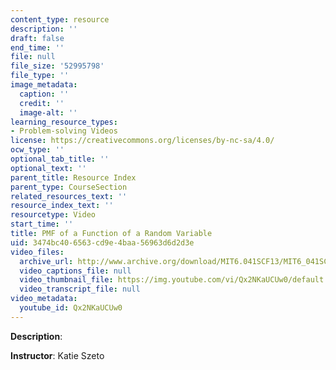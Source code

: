 ```yaml
---
content_type: resource
description: ''
draft: false
end_time: ''
file: null
file_size: '52995798'
file_type: ''
image_metadata:
  caption: ''
  credit: ''
  image-alt: ''
learning_resource_types:
- Problem-solving Videos
license: https://creativecommons.org/licenses/by-nc-sa/4.0/
ocw_type: ''
optional_tab_title: ''
optional_text: ''
parent_title: Resource Index
parent_type: CourseSection
related_resources_text: ''
resource_index_text: ''
resourcetype: Video
start_time: ''
title: PMF of a Function of a Random Variable
uid: 3474bc40-6563-cd9e-4baa-56963d6d2d3e
video_files:
  archive_url: http://www.archive.org/download/MIT6.041SCF13/MIT6_041SCF13_PMF_of_A_Function_of_a_Random_Variable_300k.mp4
  video_captions_file: null
  video_thumbnail_file: https://img.youtube.com/vi/Qx2NKaUCUw0/default.jpg
  video_transcript_file: null
video_metadata:
  youtube_id: Qx2NKaUCUw0
---
```

**Description**:

**Instructor**: Katie Szeto